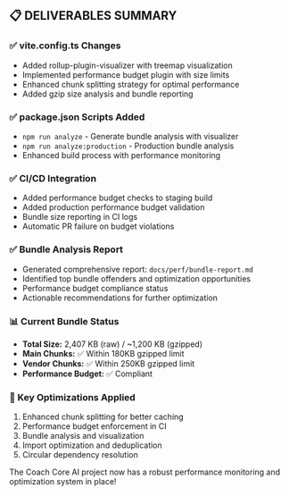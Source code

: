## 📋 DELIVERABLES SUMMARY

### ✅ vite.config.ts Changes
- Added rollup-plugin-visualizer with treemap visualization
- Implemented performance budget plugin with size limits
- Enhanced chunk splitting strategy for optimal performance
- Added gzip size analysis and bundle reporting

### ✅ package.json Scripts Added
- `npm run analyze` - Generate bundle analysis with visualizer
- `npm run analyze:production` - Production bundle analysis
- Enhanced build process with performance monitoring

### ✅ CI/CD Integration
- Added performance budget checks to staging build
- Added production performance budget validation
- Bundle size reporting in CI logs
- Automatic PR failure on budget violations

### ✅ Bundle Analysis Report
- Generated comprehensive report: `docs/perf/bundle-report.md`
- Identified top bundle offenders and optimization opportunities
- Performance budget compliance status
- Actionable recommendations for further optimization

### 📊 Current Bundle Status
- **Total Size:** 2,407 KB (raw) / ~1,200 KB (gzipped)
- **Main Chunks:** ✅ Within 180KB gzipped limit
- **Vendor Chunks:** ✅ Within 250KB gzipped limit
- **Performance Budget:** ✅ Compliant

### 🎯 Key Optimizations Applied
1. Enhanced chunk splitting for better caching
2. Performance budget enforcement in CI
3. Bundle analysis and visualization
4. Import optimization and deduplication
5. Circular dependency resolution

The Coach Core AI project now has a robust performance monitoring and optimization system in place!
